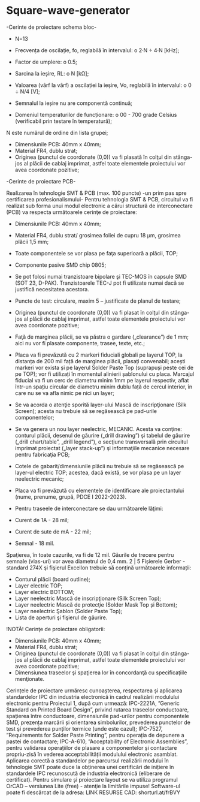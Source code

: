 # Square-wave-generator


-Cerinte de proiectare schema bloc-

- N=13 

- Frecvența de oscilație, fo, reglabilă în intervalul: o 2·N ÷ 4·N [kHz];
- Factor de umplere: o 0.5;
- Sarcina la ieșire, RL: o N [kΩ];
- Valoarea (vârf la vârf) a oscilației la ieșire, Vo, reglabilă în intervalul: o 0 ÷ N/4 [V];
- Semnalul la ieșire nu are componentă continuă;
- Domeniul temperaturilor de funcționare: o 00 - 700 grade Celsius (verificabil prin testare în temperatură);

N este numărul de ordine din lista grupei;
- Dimensiunile PCB: 40mm x 40mm;
- Material FR4, dublu strat;
- Originea (punctul de coordonate (0,0)) va fi plasată în colţul din stânga-jos al plăcii de cablaj imprimat, astfel toate elementele proiectului vor avea coordonate pozitive;



-Cerinte de proiectare PCB-



Realizarea în tehnologie SMT & PCB (max. 100 puncte)
-un prim pas spre certificarea profesionalismului-
Pentru tehnologia SMT & PCB, circuitul va fi realizat sub forma unui modul electronic a cărui structură de interconectare (PCB) va respecta următoarele cerinţe de proiectare:
-	 Dimensiunile PCB: 40mm x 40mm;
-	 Material FR4, dublu strat/ grosimea foliei de cupru 18 μm, grosimea plăcii 1,5 mm;
-	 Toate componentele se vor plasa pe faţa superioară a plăcii, TOP;
-	 Componente pasive SMD chip 0805;
-	 Se pot folosi numai tranzistoare bipolare şi TEC-MOS în capsule SMD (SOT 23, D-PAK). Tranzistoarele TEC-J pot fi utilizate numai dacă se justifică necesitatea acestora.
-	 Puncte de test: circulare, maxim 5 – justificate de planul de testare;
-	 Originea (punctul de coordonate (0,0)) va fi plasat în colţul din stânga-jos al plăcii de cablaj imprimat, astfel toate elementele proiectului vor avea coordonate pozitive;
-	Faţă de marginea plăcii, se va păstra o gardare („clearance”) de 1 mm; aici nu vor fi plasate componente, trasee, texte, etc.;
-	Placa va fi prevăzută cu 2 markeri fiduciali globali pe layerul TOP, la distanța de 200 mil față de marginea plăcii, plasați convenabil; acești markeri vor exista și pe layerul Solder Paste Top (suprapuși peste cei de pe TOP); vor fi utilizați în momentul alinierii șablonului cu placa. Marcajul fiducial va fi un cerc de diametru minim 1mm pe layerul respectiv, aflat într-un spațiu circular de diametru minim dublu față de cercul interior, în care nu se va afla nimic pe nici un layer;
-	 Se va acorda o atenţie sporită layer-ului Mască de inscripţionare (Silk Screen); acesta nu trebuie să se regăsească pe pad-urile componentelor;
-	Se va genera un nou layer neelectric, MECANIC. Acesta va conţine: conturul plăcii, desenul de găurire („drill drawing”) şi tabelul de găurire („drill chart/table”, „drill legend”), o secţiune transversală prin circuitul imprimat proiectat („layer stack-up”) şi informaţiile mecanice necesare pentru fabricaţia PCB;
-	Cotele de gabarit/dimensiunile plăcii nu trebuie să se regăsească pe layer-ul electric TOP; acestea, dacă există, se vor plasa pe un layer neelectric mecanic;
-	Placa va fi prevăzută cu elementele de identificare ale proiectantului (nume, prenume, grupă, PDCE I 2022-2023).

-	Pentru traseele de interconectare se dau următoarele lăţimi:
-	 Curent de 1A - 28 mil;
-	Curent de sute de mA - 22 mil;
-	Semnal - 18 mil.

Spaţierea, în toate cazurile, va fi de 12 mil.
Găurile de trecere pentru semnale (vias-uri) vor avea diametrul de 0,4 mm. 2 | 5
Fișierele Gerber - standard 274X şi fişierul Excellon trebuie să conțină următoarele informații:
-	Conturul plăcii (board outline);
-	Layer electric TOP;
-	Layer electric BOTTOM;
-	Layer neelectric Mască de inscripţionare (Silk Screen Top);
-	Layer neelectric Mască de protecţie (Solder Mask Top și Bottom);
-	Layer neelectric Şablon (Solder Paste Top);
-	Lista de aperturi şi fişierul de găurire.

!NOTĂ! Cerinţe de proiectare obligatorii:
-	Dimensiunile PCB: 40mm x 40mm;
-	Material FR4, dublu strat;
-	Originea (punctul de coordonate (0,0)) va fi plasat în colţul din stânga-jos al plăcii de cablaj imprimat, astfel toate elementele proiectului vor avea coordonate pozitive;
-	Dimensiunea traseelor şi spaţierea lor în concordanţă cu specificaţiile menţionate.

Cerințele de proiectare urmăresc cunoașterea, respectarea și aplicarea standardelor IPC din industria electronică în cadrul realizării modulului electronic pentru Proiectul 1, după cum urmează:
IPC-2221A, ”Generic Standard on Printed Board Design”, privind rutarea traseelor conductoare, spațierea între conductoare, dimensiunile pad-urilor pentru componentele SMD, prezența marcării și orientarea simbolurilor, prevederea punctelor de test și prevederea punților termice (unde este cazul);
IPC-7527, ”Requirements for Solder Paste Printing”, pentru operația de depunere a pastei de contactare;
IPC-A-610, ”Acceptability of Electronic Assemblies”, pentru validarea operațiilor de plasare a componentelor și contactare propriu-zisă în vederea acceptabilității modulului electronic asamblat.
Aplicarea corectă a standardelor pe parcursul realizării modului în tehnologie SMT poate duce la obținerea unei certificări de inițiere în standardele IPC recunoscută de industria electronică (eliberare de certificat).
Pentru simulare și proiectare layout se va utiliza programul OrCAD – versiunea Lite (free) - atenţie la limitările impuse! Software-ul poate fi descărcat de la adresa: LINK RESURSE CAD: shorturl.at/frBVY
